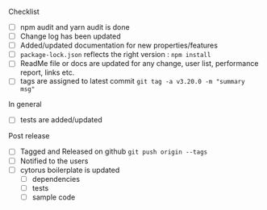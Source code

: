 Checklist

* [ ] npm audit and yarn audit is done
* [ ] Change log has been updated
* [ ] Added/updated documentation for new properties/features
* [ ] `package-lock.json` reflects the right version : `npm install`
* [ ] ReadMe file or docs are updated for any change, user list, performance report, links etc.
* [ ] tags are assigned to latest commit `git tag -a v3.20.0 -m "summary msg"`

In general
* [ ] tests are added/updated

Post release
* [ ] Tagged and Released on github `git push origin --tags`
* [ ] Notified to the users
* [ ] cytorus boilerplate is updated
    * [ ] dependencies
    * [ ] tests
    * [ ] sample code
